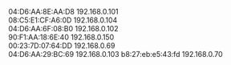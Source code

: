04:D6:AA:8E:AA:D8  192.168.0.101  
08:C5:E1:CF:A6:0D  192.168.0.104  
04:D6:AA:6F:08:B0  192.168.0.102  
90:F1:AA:18:6E:40  192.168.0.150  
00:23:7D:07:64:DD  192.168.0.69  
04:D6:AA:29:BC:69  192.168.0.103
b8:27:eb:e5:43:fd  192.168.0.70